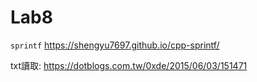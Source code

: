 # Lab8

`sprintf`
https://shengyu7697.github.io/cpp-sprintf/

txt讀取:
https://dotblogs.com.tw/0xde/2015/06/03/151471
